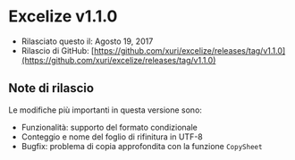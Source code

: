 # Excelize v1.1.0

* Rilasciato questo il: Agosto 19, 2017
* Rilascio di GitHub: [https://github.com/xuri/excelize/releases/tag/v1.1.0](https://github.com/xuri/excelize/releases/tag/v1.1.0)

## Note di rilascio

Le modifiche più importanti in questa versione sono:

* Funzionalità: supporto del formato condizionale
* Conteggio e nome del foglio di rifinitura in UTF-8
* Bugfix: problema di copia approfondita con la funzione `CopySheet`
